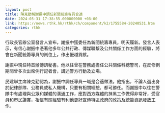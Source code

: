 ```yaml
---
layout: post
title: 陳克勤稱謝振中調任新聞統籌專員合適
date: 2024-05-31 17:38:55.000000000 +08:00
link: https://news.rthk.hk/rthk/ch/component/k2/1755584-20240531.htm
categories: rthk
---
```


行政長官辦公室發言人宣布，謝振中獲委任為新聞統籌專員，明天履新。發言人表示，有信心謝振中憑著他多年公共行政、傳媒聯繫及公共關係工作方面的經驗，將會在新聞統籌專員的崗位上，作出優越貢獻。

謝振中現任特首辦傳訊秘書。他以往曾在警務處擔任公共關係科總警司，在反修例期間曾多次出席例行記者會，講述警方行動及立場。

民建聯主席陳克勤認為，謝振中調任專員一職是合適做法。他指出，不論人選出身於紀律部隊、公務員或私人機構，只要有相關經驗，都可勝任。而謝振中以往在警隊中有處理與公眾和媒體的溝通工作，應對西方媒體的抹黑工作做得非常好，受官員和市民讚賞，相信有關經驗有利他更好宣傳特區政府的政策及統籌資訊發放工作。
